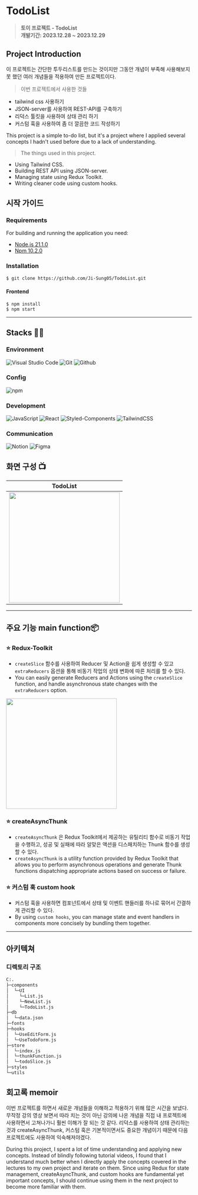 
# TodoList
> **토이 프로젝트 - TodoList** <br/> **개발기간: 2023.12.28 ~ 2023.12.29**                                                                                                                          

## Project Introduction
이 프로젝트는 간단한 투두리스트를 만드는 것이지만 그동안 개념이 부족해 사용해보지 못 했던 여러 개념들을 적용하여 만든 프로젝트이다.
> 이번 프로젝트에서 사용한 것들
- tailwind css 사용하기
- JSON-server를 사용하여 REST-API를 구축하기
- 리덕스 툴킷을 사용하여 상태 관리 하기
- 커스텀 훅을 사용하여 좀 더 깔끔한 코드 작성하기

This project is a simple to-do list, but it's a project where I applied several concepts I hadn't used before due to a lack of understanding.
> The things used in this project.
- Using Tailwind CSS.
- Building REST API using JSON-server.
- Managing state using Redux Toolkit.
- Writing cleaner code using custom hooks.
 

## 시작 가이드
### Requirements
For building and running the application you need:

- [Node.js 21.1.0](https://nodejs.org/ca/blog/release/v21.1.0/)
- [Npm 10.2.0](https://www.npmjs.com/package/npm/v/10.2.0)

### Installation
``` bash
$ git clone https://github.com/Ji-Sung05/TodoList.git
```

#### Frontend
```
$ npm install 
$ npm start
```

---

## Stacks 🧑‍💻

### Environment
![Visual Studio Code](https://img.shields.io/badge/Visual%20Studio%20Code-007ACC?style=for-the-badge&logo=Visual%20Studio%20Code&logoColor=white)
![Git](https://img.shields.io/badge/Git-F05032?style=for-the-badge&logo=Git&logoColor=white)
![Github](https://img.shields.io/badge/GitHub-181717?style=for-the-badge&logo=GitHub&logoColor=white)             

### Config
![npm](https://img.shields.io/badge/npm-CB3837?style=for-the-badge&logo=npm&logoColor=white)        

### Development
![JavaScript](https://img.shields.io/badge/JavaScript-F7DF1E?style=for-the-badge&logo=Javascript&logoColor=white)
![React](https://img.shields.io/badge/React-20232A?style=for-the-badge&logo=react&logoColor=61DAFB)
![Styled-Components](https://img.shields.io/badge/styled--components-DB7093?style=for-the-badge&logo=styled-components&logoColor=white)
![TailwindCSS](https://img.shields.io/badge/tailwindcss-%2338B2AC.svg?style=for-the-badge&logo=tailwind-css&logoColor=white)

### Communication
![Notion](https://img.shields.io/badge/Notion-000000?style=for-the-badge&logo=Notion&logoColor=white)
![Figma](https://img.shields.io/badge/Figma-F24E1E?style=for-the-badge&logo=figma&logoColor=white)

## 화면 구성 📺
| TodoList                        | 
| :---------------------------------: | 
| <img src="https://github.com/Ji-Sung05/todo_ji/assets/115493374/f9243c53-90c9-443e-b73c-b93389ea8f74" width="300" />



---
## 주요 기능 main function📦

### ⭐️ Redux-Toolkit
- `createSlice` 함수를 사용하여 Reducer 및 Action을 쉽게 생성할 수 있고 `extraReducers` 옵션을 통해 비동기 작업의 상태 변화에 따른 처리를 할 수 있다.
- You can easily generate Reducers and Actions using the `createSlice` function, and handle asynchronous state changes with the `extraReducers` option.

<img src="https://github.com/Ji-Sung05/loginform/assets/115493374/c078062d-58b7-4b33-b88c-f0907198b673" width="300" />

### ⭐️ createAsyncThunk
- `createAsyncThunk` 은 Redux Toolkit에서 제공하는 유틸리티 함수로 비동기 작업을 수행하고, 성공 및 실패에 따라 알맞은 액션을 디스패치하는 Thunk 함수를 생성할 수 있다.
- `createAsyncThunk` is a utility function provided by Redux Toolkit that allows you to perform asynchronous operations and generate Thunk functions dispatching appropriate actions based on success or failure.

### ⭐️ 커스텀 훅 custom hook
- 커스텀 훅을 사용하면 컴포넌트에서 상태 및 이벤트 핸들러를 하나로 묶어서 간결하게 관리할 수 있다.
- By using `custom hooks`, you can manage state and event handlers in components more concisely by bundling them together.

---
## 아키텍쳐

### 디렉토리 구조
```bash
C:.
├─components
│  └─UI
│    └─List.js
│    └─NewList.js
│    └─TodoList.js
├─db
│  └─data.json
├─fonts
├─hooks
│  └─UseEditForm.js
│  └─UseTodoForm.js
├─store
│  └─index.js
│  └─thunkFunction.js
│  └─todoSlice.js
├─styles
└─utils
```
## 회고록 memoir
이번 프로젝트를 하면서 새로운 개념들을 이해하고 적용하기 위해 많은 시간을 보냈다. 무작정 강의 영상 보면서 따라 치는 것이 아닌 강의에 나온 개념을 직접 내 프로젝트에 사용하면서 고쳐나가니 훨씬 이해가 잘 되는 것 같다. 리덕스를 사용하여 상태 관리하는 것과 createAsyncThunk, 커스텀 훅은 기본적이면서도 중요한 개념이기 때문에 다음 프로젝트에도 사용하여 익숙해져야겠다.

During this project, I spent a lot of time understanding and applying new concepts. Instead of blindly following tutorial videos, I found that I understand much better when I directly apply the concepts covered in the lectures to my own project and iterate on them. Since using Redux for state management, createAsyncThunk, and custom hooks are fundamental yet important concepts, I should continue using them in the next project to become more familiar with them.
